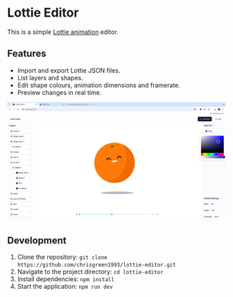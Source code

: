 # Lottie Editor

This is a simple [Lottie animation](https://airbnb.io/lottie/#/) editor.

## Features

- Import and export Lottie JSON files.
- List layers and shapes.
- Edit shape colours, animation dimensions and framerate.
- Preview changes in real time.

![editor screenshot](./screenshot.png)

## Development

1. Clone the repository: `git clone https://github.com/chrisgreen1993/lottie-editor.git`
2. Navigate to the project directory: `cd lottie-editor`
3. Install dependencies: `npm install`
4. Start the application: `npm run dev`
